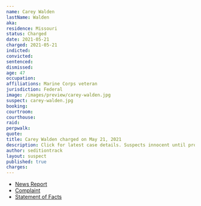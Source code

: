 ```yaml
---
name: Carey Walden
lastName: Walden
aka:
residence: Missouri
status: Charged
date: 2021-05-21
charged: 2021-05-21
indicted:
convicted: 
sentenced: 
dismissed: 
age: 47
occupation:
affiliations: Marine Corps veteran
jurisdiction: Federal
image: /images/preview/carey-walden.jpg
suspect: carey-walden.jpg
booking:
courtroom:
courthouse:
raid:
perpwalk:
quote:
title: Carey Walden charged on May 21, 2021
description: Click for latest case details. Suspects innocent until proven guilty.
author: seditiontrack
layout: suspect
published: true
charges:
---
```

- [News Report](https://www.kansascity.com/news/local/crime/article251913838.html)
- [Complaint](https://www.justice.gov/usao-dc/case-multi-defendant/file/1401806/download)
- [Statement of Facts](https://www.justice.gov/usao-dc/case-multi-defendant/file/1401811/download)
